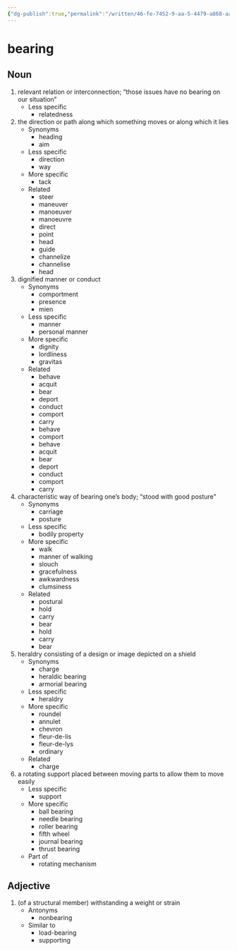 ```yaml
---
{"dg-publish":true,"permalink":"/written/46-fe-7452-9-aa-5-4479-a868-aad-7168-a7-bbf/","dgHomeLink":true,"dgPassFrontmatter":false}
---
```


# bearing


## Noun

1. relevant relation or interconnection; “those issues have no bearing on our situation”
	- Less specific
		- relatedness
2. the direction or path along which something moves or along which it lies
	- Synonyms
		- heading
		- aim
	- Less specific
		- direction
		- way
	- More specific
		- tack
	- Related
		- steer
		- maneuver
		- manoeuver
		- manoeuvre
		- direct
		- point
		- head
		- guide
		- channelize
		- channelise
		- head
3. dignified manner or conduct
	- Synonyms
		- comportment
		- presence
		- mien
	- Less specific
		- manner
		- personal manner
	- More specific
		- dignity
		- lordliness
		- gravitas
	- Related
		- behave
		- acquit
		- bear
		- deport
		- conduct
		- comport
		- carry
		- behave
		- comport
		- behave
		- acquit
		- bear
		- deport
		- conduct
		- comport
		- carry
4. characteristic way of bearing one’s body; “stood with good posture”
	- Synonyms
		- carriage
		- posture
	- Less specific
		- bodily property
	- More specific
		- walk
		- manner of walking
		- slouch
		- gracefulness
		- awkwardness
		- clumsiness
	- Related
		- postural
		- hold
		- carry
		- bear
		- hold
		- carry
		- bear
5. heraldry consisting of a design or image depicted on a shield
	- Synonyms
		- charge
		- heraldic bearing
		- armorial bearing
	- Less specific
		- heraldry
	- More specific
		- roundel
		- annulet
		- chevron
		- fleur-de-lis
		- fleur-de-lys
		- ordinary
	- Related
		- charge
6. a rotating support placed between moving parts to allow them to move easily
	- Less specific
		- support
	- More specific
		- ball bearing
		- needle bearing
		- roller bearing
		- fifth wheel
		- journal bearing
		- thrust bearing
	- Part of
		- rotating mechanism

## Adjective

1. (of a structural member) withstanding a weight or strain
	- Antonyms
		- nonbearing
	- Similar to
		- load-bearing
		- supporting

